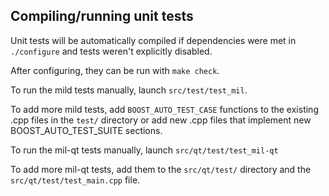 Compiling/running unit tests
------------------------------------

Unit tests will be automatically compiled if dependencies were met in `./configure`
and tests weren't explicitly disabled.

After configuring, they can be run with `make check`.

To run the mild tests manually, launch `src/test/test_mil`.

To add more mild tests, add `BOOST_AUTO_TEST_CASE` functions to the existing
.cpp files in the `test/` directory or add new .cpp files that
implement new BOOST_AUTO_TEST_SUITE sections.

To run the mil-qt tests manually, launch `src/qt/test/test_mil-qt`

To add more mil-qt tests, add them to the `src/qt/test/` directory and
the `src/qt/test/test_main.cpp` file.
